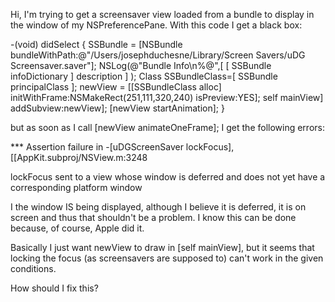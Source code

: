

Hi,
I'm trying to get a screensaver view loaded from a bundle to display in the window of my NSPreferencePane. With this code I get a black box:
    
-(void) didSelect
{
	SSBundle = [NSBundle bundleWithPath:@"/Users/josephduchesne/Library/Screen Savers/uDG Screensaver.saver"];
       NSLog(@"Bundle Info\n%@",[ [ SSBundle infoDictionary ] description ] );
	Class SSBundleClass=[ SSBundle principalClass ];
	newView = [[SSBundleClass alloc] initWithFrame:NSMakeRect(251,111,320,240) isPreview:YES];
	self mainView] addSubview:newView];
	[newView startAnimation];
}


but as soon as I call [newView animateOneFrame]; I get the following errors:

*** Assertion failure in -[uDGScreenSaver lockFocus], [[AppKit.subproj/NSView.m:3248

lockFocus sent to a view whose window is deferred and does not yet have a corresponding platform window

I the window IS being displayed, although I believe it is deferred, it is on screen and thus that shouldn't be a problem. I know this can be done because, of course, Apple did it.

Basically I just want newView to draw in [self mainView], but it seems that locking the focus (as screensavers are supposed to) can't work in the given conditions. 

How should I fix this?

